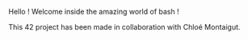 Hello ! Welcome inside the amazing world of bash !

This 42 project has been made in collaboration with Chloé Montaigut.
